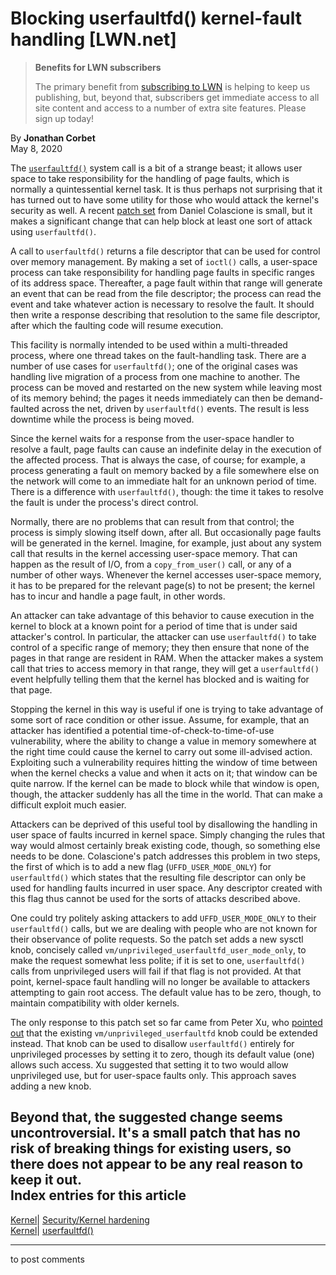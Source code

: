 # Blocking userfaultfd() kernel-fault handling [LWN.net]

> **Benefits for LWN subscribers**
> 
> The primary benefit from [subscribing to LWN](/Promo/nst-nag5/subscribe) is helping to keep us publishing, but, beyond that, subscribers get immediate access to all site content and access to a number of extra site features. Please sign up today! 

By **Jonathan Corbet**  
May 8, 2020 

The [`userfaultfd()`](http://www.man7.org/linux/man-pages/man2/userfaultfd.2.html) system call is a bit of a strange beast; it allows user space to take responsibility for the handling of page faults, which is normally a quintessential kernel task. It is thus perhaps not surprising that it has turned out to have some utility for those who would attack the kernel's security as well. A recent [patch set](/ml/linux-kernel/20200423002632.224776-1-dancol@google.com/) from Daniel Colascione is small, but it makes a significant change that can help block at least one sort of attack using `userfaultfd()`. 

A call to `userfaultfd()` returns a file descriptor that can be used for control over memory management. By making a set of `ioctl()` calls, a user-space process can take responsibility for handling page faults in specific ranges of its address space. Thereafter, a page fault within that range will generate an event that can be read from the file descriptor; the process can read the event and take whatever action is necessary to resolve the fault. It should then write a response describing that resolution to the same file descriptor, after which the faulting code will resume execution. 

This facility is normally intended to be used within a multi-threaded process, where one thread takes on the fault-handling task. There are a number of use cases for `userfaultfd()`; one of the original cases was handling live migration of a process from one machine to another. The process can be moved and restarted on the new system while leaving most of its memory behind; the pages it needs immediately can then be demand-faulted across the net, driven by `userfaultfd()` events. The result is less downtime while the process is being moved. 

Since the kernel waits for a response from the user-space handler to resolve a fault, page faults can cause an indefinite delay in the execution of the affected process. That is always the case, of course; for example, a process generating a fault on memory backed by a file somewhere else on the network will come to an immediate halt for an unknown period of time. There is a difference with `userfaultfd()`, though: the time it takes to resolve the fault is under the process's direct control. 

Normally, there are no problems that can result from that control; the process is simply slowing itself down, after all. But occasionally page faults will be generated in the kernel. Imagine, for example, just about any system call that results in the kernel accessing user-space memory. That can happen as the result of I/O, from a `copy_from_user()` call, or any of a number of other ways. Whenever the kernel accesses user-space memory, it has to be prepared for the relevant page(s) to not be present; the kernel has to incur and handle a page fault, in other words. 

An attacker can take advantage of this behavior to cause execution in the kernel to block at a known point for a period of time that is under said attacker's control. In particular, the attacker can use `userfaultfd()` to take control of a specific range of memory; they then ensure that none of the pages in that range are resident in RAM. When the attacker makes a system call that tries to access memory in that range, they will get a `userfaultfd()` event helpfully telling them that the kernel has blocked and is waiting for that page. 

Stopping the kernel in this way is useful if one is trying to take advantage of some sort of race condition or other issue. Assume, for example, that an attacker has identified a potential time-of-check-to-time-of-use vulnerability, where the ability to change a value in memory somewhere at the right time could cause the kernel to carry out some ill-advised action. Exploiting such a vulnerability requires hitting the window of time between when the kernel checks a value and when it acts on it; that window can be quite narrow. If the kernel can be made to block while that window is open, though, the attacker suddenly has all the time in the world. That can make a difficult exploit much easier. 

Attackers can be deprived of this useful tool by disallowing the handling in user space of faults incurred in kernel space. Simply changing the rules that way would almost certainly break existing code, though, so something else needs to be done. Colascione's patch addresses this problem in two steps, the first of which is to add a new flag (`UFFD_USER_MODE_ONLY`) for `userfaultfd()` which states that the resulting file descriptor can only be used for handling faults incurred in user space. Any descriptor created with this flag thus cannot be used for the sorts of attacks described above. 

One could try politely asking attackers to add `UFFD_USER_MODE_ONLY` to their `userfaultfd()` calls, but we are dealing with people who are not known for their observance of polite requests. So the patch set adds a new sysctl knob, concisely called `vm/unprivileged_userfaultfd_user_mode_only`, to make the request somewhat less polite; if it is set to one, `userfaultfd()` calls from unprivileged users will fail if that flag is not provided. At that point, kernel-space fault handling will no longer be available to attackers attempting to gain root access. The default value has to be zero, though, to maintain compatibility with older kernels. 

The only response to this patch set so far came from Peter Xu, who [pointed out](/ml/linux-kernel/20200506193816.GB228260@xz-x1/) that the existing `vm/unprivileged_userfaultfd` knob could be extended instead. That knob can be used to disallow `userfaultfd()` entirely for unprivileged processes by setting it to zero, though its default value (one) allows such access. Xu suggested that setting it to two would allow unprivileged use, but for user-space faults only. This approach saves adding a new knob. 

Beyond that, the suggested change seems uncontroversial. It's a small patch that has no risk of breaking things for existing users, so there does not appear to be any real reason to keep it out.  
Index entries for this article  
---  
[Kernel](/Kernel/Index)| [Security/Kernel hardening](/Kernel/Index#Security-Kernel_hardening)  
[Kernel](/Kernel/Index)| [userfaultfd()](/Kernel/Index#userfaultfd)  
  


* * *

to post comments 

